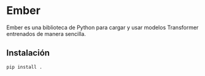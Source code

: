 # Ember

Ember es una biblioteca de Python para cargar y usar modelos Transformer entrenados de manera sencilla.

## Instalación

```bash
pip install .
